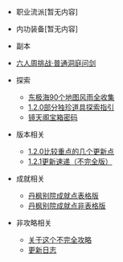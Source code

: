 <!-- docs/_sidebar.md -->

* 职业流派[暂无内容]


* 内功装备[暂无内容]


*  副本
  * [六人周挑战·普通洞庭问剑](/content/dungeon/dtwj_normal.md)

* 探索
  * [东极海90个地图风雨全收集](/content/explore/dongjihai_explore.md)
  * [1.2.0部分独珍道具探索指引](/content/explore/1.2.0_specail_explore.md)
  * [镜天阁宝箱密码](/content/explore/jtg_psw.md)

* 版本相关
  * [1.2.0比较重点的几个更新点](/content/version/1.2.0.md)
  * [1.2.1更新速递（不完全版）](/content/version/1.2.1.md)

* 成就相关
  * [丹枫别院成就点表格版](/content/achievement/danfengbieyuan.md)
  * [丹枫别院成就点非表格版](/content/achievement/danfeng_search.md)

* 非攻略相关
  * [关于这个不完全攻略](/content/about.md)
  * [更新日志](/content/updatelog.md)